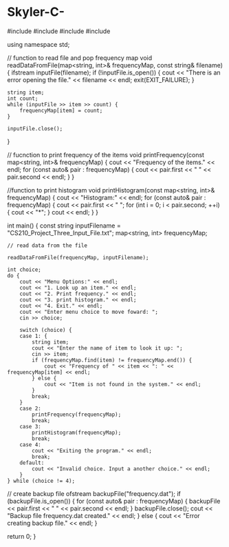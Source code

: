 # Skyler-C-
#include <iostream>
#include <fstream>
#include <string>
#include <map>

using namespace std;

// function to read file and pop frequency map
void readDataFromFile(map<string, int>& frequencyMap, const string& filename) {
	ifstream inputFile(filename);
	if (!inputFile.is_open()) {
		cout << "There is an error opening the file." << filename << endl;
		exit(EXIT_FAILURE);
	}

	string item;
	int count;
	while (inputFile >> item >> count) {
		frequencyMap[item] = count;
	}

	inputFile.close();
}

// fucnction to print frequency of the items 
void printFrequency(const map<string, int>& frequencyMap) {
	cout << "Frequency of the items." << endl;
	for (const auto& pair : frequencyMap) {
		cout << pair.first << " " << pair.second << endl;
	}
}

//function to print histogram
void printHistogram(const map<string, int>& frequencyMap) {
	cout << "Histogram:" << endl;
	for (const auto& pair : frequencyMap) {
		cout << pair.first << " ";
		for (int i = 0; i < pair.second; ++i) {
			cout << "*";
		}
		cout << endl;
	}
}

int main() {
	const string inputFilename = "CS210_Project_Three_Input_File.txt";
	map<string, int> frequencyMap;

	// read data from the file 

	readDataFromFile(frequencyMap, inputFilename);

	int choice;
	do {
		cout << "Menu Options:" << endl;
		cout << "1. Look up an item." << endl;
		cout << "2. Print frequency." << endl;
		cout << "3. print histogram." << endl;
		cout << "4. Exit." << endl;
		cout << "Enter menu choice to move foward: ";
		cin >> choice;

		switch (choice) {
		case 1: {
			string item;
			cout << "Enter the name of item to look it up: ";
			cin >> item;
			if (frequencyMap.find(item) != frequencyMap.end()) {
				cout << "Frequency of " << item << ": " << frequencyMap[item] << endl;
			} else {
				cout << "Item is not found in the system." << endl;
			}
			break;
		}
		case 2:
			printFrequency(frequencyMap);
			break;
		case 3:
			printHistogram(frequencyMap);
			break;
		case 4:
			cout << "Exiting the program." << endl;
			break;
		default:
			cout << "Invalid choice. Input a another choice." << endl;
		}
	} while (choice != 4);


// create backup file 
ofstream backupFile("frequency.dat");
if (backupFile.is_open()) {
	for (const auto& pair : frequencyMap) {
		backupFile << pair.first << " " << pair.second << endl;
	}
	backupFile.close();
	cout << "Backup file frequency.dat created." << endl;
} else {
	cout << "Error creating backup file." << endl;
}

return 0;
}

